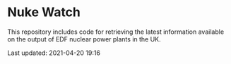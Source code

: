 # Nuke Watch

This repository includes code for retrieving the latest information available on the output of EDF nuclear power plants in the UK.

Last updated: 2021-04-20 19:16